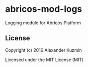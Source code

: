 # abricos-mod-logs

Logging module for Abricos Platform


## License
Copyright (c) 2016 Alexander Kuzmin

Licensed under the MIT License (MIT)